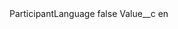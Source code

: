 <?xml version="1.0" encoding="UTF-8"?>
<CustomMetadata xmlns="http://soap.sforce.com/2006/04/metadata" xmlns:xsi="http://www.w3.org/2001/XMLSchema-instance" xmlns:xsd="http://www.w3.org/2001/XMLSchema">
    <label>ParticipantLanguage</label>
    <protected>false</protected>
    <values>
        <field>Value__c</field>
        <value xsi:type="xsd:string">en</value>
    </values>
</CustomMetadata>
